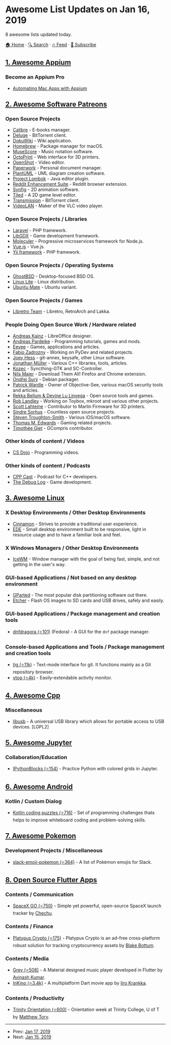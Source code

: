 # Awesome List Updates on Jan 16, 2019

8 awesome lists updated today.

[🏠 Home](/README.md) · [🔍 Search](https://test.trackawesomelist.com/search/) · [🔥 Feed](https://test.trackawesomelist.com/feed.xml) · [📮 Subscribe](https://trackawesomelist.us17.list-manage.com/subscribe?u=d2f0117aa829c83a63ec63c2f&id=36a103854c)



## [1. Awesome Appium](/content/SrinivasanTarget/awesome-appium/README.md)

### Become an Appium Pro

*   [Automating Mac Apps with Appium](https://appiumpro.com/editions/52)

## [2. Awesome Software Patreons](/content/uraimo/awesome-software-patreons/README.md)

### Open Source Projects

*   [Calibre](https://www.patreon.com/kovidgoyal) - E-books manager.
*   [Deluge](https://www.patreon.com/deluge_cas) - BitTorrent client.
*   [DokuWiki](https://www.patreon.com/dokuwiki) - Wiki application.
*   [Homebrew](https://www.patreon.com/homebrew) - Package manager for macOS.
*   [MuseScore](https://www.patreon.com/musescore) - Music notation software.
*   [OctoPrint](https://www.patreon.com/foosel) - Web interface for 3D printers.
*   [OpenShot](https://www.patreon.com/openshot) - Video editor.
*   [Paperwork](https://www.patreon.com/openpaper) - Personal document manager.
*   [PlantUML](https://www.patreon.com/plantuml) - UML diagram creation software.
*   [Project Lombok](https://www.patreon.com/lombok) - Java editor plugin.
*   [Reddit Enhancement Suite](https://www.patreon.com/honestbleeps) - Reddit browser extension.
*   [Synfig](https://www.patreon.com/synfig) - 2D animation software.
*   [Tiled](https://www.patreon.com/bjorn) - A 2D game level editor.
*   [Transmission](https://transmissionbt.com/donate/) - BitTorrent client.
*   [VideoLAN](http://www.videolan.org/contribute.html#paypal) - Maker of the VLC video player.

### Open Source Projects / Libraries

*   [Laravel](https://www.patreon.com/taylorotwell) - PHP framework.
*   [LibGDX](https://www.patreon.com/libgdx) - Game development framework.
*   [Moleculer](https://www.patreon.com/moleculer) - Progressive microservices framework for Node.js.
*   [Vue.js](https://www.patreon.com/evanyou) - Vue.js.
*   [Yii framework](https://www.patreon.com/samdark) - PHP framework.

### Open Source Projects / Operating Systems

*   [GhostBSD](https://www.patreon.com/GhostBSD) - Desktop-focused BSD OS.
*   [Linux Lite](https://www.patreon.com/linuxlite) - Linux distribution.
*   [Ubuntu Mate](https://www.patreon.com/ubuntu_mate) - Ubuntu variant.

### Open Source Projects / Games

*   [Libretro Team](https://www.patreon.com/libretro) - Libretro, RetroArch and Lakka.

### People Doing Open Source Work / Hardware related

*   [Andreas Kainz](https://www.patreon.com/user?u=10071325) - LibreOffice designer.
*   [Andreas Pardeike](https://www.patreon.com/pardeike) - Programming tutorials, games and mods.
*   [Eevee](https://www.patreon.com/eevee) - Games, applications and articles.
*   [Fabio Zadrozny](https://www.patreon.com/fabioz) - Working on PyDev and related projects.
*   [Joey Hess](https://www.patreon.com/joeyh) - git-annex, keysafe, other Linux software.
*   [Jonathan Müller](https://www.patreon.com/foonathan) - Various C++ libraries, tools, articles.
*   [Kozec](https://www.patreon.com/kozec) - Syncthing-GTK and SC-Controller.
*   [Nils Maier](https://www.patreon.com/nmaier) - Download Them All! Firefox and Chrome extension.
*   [Ondřej Surý](https://www.patreon.com/oerdnj) - Debian packager.
*   [Patrick Wardle](https://www.patreon.com/objective_see) - Owner of Objective-See, various macOS security tools and articles.
*   [Rekka Bellum & Devine Lu Linvega](https://www.patreon.com/100) - Open source tools and games.
*   [Rob Landley](https://www.patreon.com/landley) - Working on Toybox, mkroot and various other projects.
*   [Scott Lahteine](https://www.patreon.com/thinkyhead) - Contributor to Marlin Firmware for 3D printers.
*   [Sindre Sorhus](https://www.patreon.com/sindresorhus) - Countless open source projects.
*   [Steven Troughton-Smith](https://www.patreon.com/steventroughtonsmith) - Various iOS/macOS software.
*   [Thomas M. Edwards](https://www.patreon.com/thomasmedwards) - Gaming related projects.
*   [Timothée Giet](https://www.patreon.com/animtim) - GCompris contributor.

### Other kinds of content / Videos

*   [CS Dojo](https://www.patreon.com/csdojo) - Programming videos.

### Other kinds of content / Podcasts

*   [CPP Cast](https://www.patreon.com/CppCast) - Podcast for C++ developers.
*   [The Debug Log](https://www.patreon.com/thedebuglog) - Game development.

## [3. Awesome Linux](/content/inputsh/awesome-linux/README.md)

### X Desktop Environments / Other Desktop Environments

*   [Cinnamon](http://developer.linuxmint.com/projects/cinnamon-projects.html) - Strives to provide a traditional user experience.
*   [EDE](https://edeproject.org/) - Small desktop environment built to be responsive, light in resource usage and to have a familiar look and feel.

### X Windows Managers / Other Desktop Environments

*   [IceWM](https://ice-wm.org/) - Window manager with the goal of being fast, simple, and not getting in the user's way.

### GUI-based Applications / Not based on any desktop environment

*   [GParted](https://gparted.sourceforge.io/) - The most popular disk partitioning software out there.
*   [Etcher](https://www.balena.io/etcher/) - Flash OS images to SD cards and USB drives, safely and easily.

### GUI-based Applications / Package management and creation tools

*   [dnfdragora (⭐101)](https://github.com/manatools/dnfdragora) (Fedora) - A GUI for the `dnf` package manager.

### Console-based Applications and Tools / Package management and creation tools

*   [tig (⭐11k)](https://github.com/jonas/tig) - Text-mode interface for git. It functions mainly as a Git repository browser.
*   [vtop (⭐4k)](https://github.com/MrRio/vtop) - Easily-extendable activity monitor.

## [4. Awesome Cpp](/content/fffaraz/awesome-cpp/README.md)

### Miscellaneous

*   [libusb](https://libusb.info/) - A universal USB library which allows for portable access to USB devices. \[LGPL2]

## [5. Awesome Jupyter](/content/markusschanta/awesome-jupyter/README.md)

### Collaboration/Education

*   [IPythonBlocks (⭐154)](https://github.com/jiffyclub/ipythonblocks) - Practice Python with colored grids in Jupyter.

## [6. Awesome Android](/content/JStumpp/awesome-android/README.md)

### Kotlin / Custom Dialog

*   [Kotlin coding puzzles (⭐716)](https://github.com/igorwojda/kotlin-coding-puzzle) - Set of programming challenges thats helps to improve whiteboard coding and problem-solving skills.

## [7. Awesome Pokemon](/content/tobiasbueschel/awesome-pokemon/README.md)

### Development Projects / Miscellaneous

*   [slack-emoji-pokemon (⭐364)](https://github.com/Templarian/slack-emoji-pokemon) - A list of Pokémon emojis for Slack.

## [8. Open Source Flutter Apps](/content/tortuvshin/open-source-flutter-apps/README.md)

### Contents / Communication

*   [SpaceX GO (⭐750)](https://github.com/jesusrp98/spacex-go) - Simple yet powerful, open-source SpaceX launch tracker by [Chechu](https://github.com/jesusrp98/).

### Contents / Finance

*   [Platypus Crypto (⭐175)](https://github.com/Blakexx/CryptoTracker) - Platypus Crypto is an ad-free cross-platform robust solution for tracking cryptocurrency assets by [Blake Bottum](https://github.com/Blakexx).

### Contents / Media

*   [Grey (⭐508)](https://github.com/avirias/Grey) - A Material designed music player developed in Flutter by [Avinash Kumar](https://github.com/avirias).
*   [InKino (⭐3.4k)](https://github.com/roughike/inKino) - A multiplatform Dart movie app by [Iiro Krankka](https://github.com/roughike).

### Contents / Productivity

*   [Trinity Orientation (⭐600)](https://github.com/matthewtory/trinity-orientation-2018) - Orientation week at Trinity College, U of T by [Matthew Tory](https://github.com/matthewtory).

---

- Prev: [Jan 17, 2019](/content/2019/01/17/README.md)
- Next: [Jan 15, 2019](/content/2019/01/15/README.md)